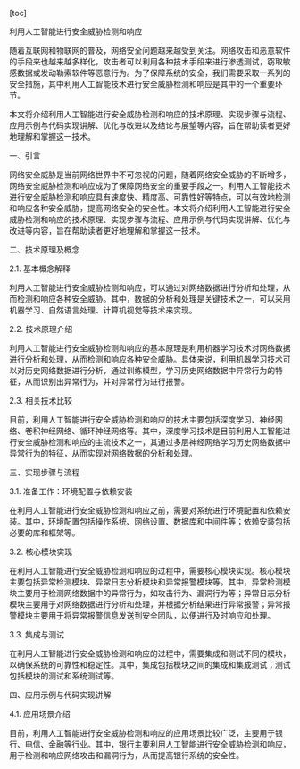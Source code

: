 
[toc]                    
                
                
利用人工智能进行安全威胁检测和响应

随着互联网和物联网的普及，网络安全问题越来越受到关注。网络攻击和恶意软件的手段来也越来越多样化，攻击者可以利用各种技术手段来进行渗透测试，窃取敏感数据或发动勒索软件等恶意行为。为了保障系统的安全，我们需要采取一系列的安全措施，其中利用人工智能技术进行安全威胁检测和响应是其中的一个重要环节。

本文将介绍利用人工智能进行安全威胁检测和响应的技术原理、实现步骤与流程、应用示例与代码实现讲解、优化与改进以及结论与展望等内容，旨在帮助读者更好地理解和掌握这一技术。

一、引言

网络安全威胁是当前网络世界中不可忽视的问题，随着网络安全威胁的不断增多，网络安全威胁检测和响应成为了保障网络安全的重要手段之一。利用人工智能技术进行安全威胁检测和响应具有速度快、精度高、可靠性好等特点，可以有效地检测和响应各种安全威胁，提高网络安全的安全性。本文将介绍利用人工智能进行安全威胁检测和响应的技术原理、实现步骤与流程、应用示例与代码实现讲解、优化与改进等内容，旨在帮助读者更好地理解和掌握这一技术。

二、技术原理及概念

2.1. 基本概念解释

利用人工智能进行安全威胁检测和响应，可以通过对网络数据进行分析和处理，从而检测和响应各种安全威胁。其中，数据的分析和处理是关键技术之一，可以采用机器学习、自然语言处理、计算机视觉等技术来实现。

2.2. 技术原理介绍

利用人工智能进行安全威胁检测和响应的基本原理是利用机器学习技术对网络数据进行分析和处理，从而检测和响应各种安全威胁。具体来说，利用机器学习技术可以对历史网络数据进行分析，通过训练模型，学习历史网络数据中异常行为的特征，从而识别出异常行为，并对异常行为进行报警。

2.3. 相关技术比较

目前，利用人工智能进行安全威胁检测和响应的技术主要包括深度学习、神经网络、卷积神经网络、循环神经网络等。其中，深度学习技术是目前利用人工智能进行安全威胁检测和响应的主流技术之一，其通过多层神经网络学习历史网络数据中异常行为的特征，从而实现对网络数据的分析和处理。

三、实现步骤与流程

3.1. 准备工作：环境配置与依赖安装

在利用人工智能进行安全威胁检测和响应之前，需要对系统进行环境配置和依赖安装。其中，环境配置包括操作系统、网络设置、数据库和中间件等；依赖安装包括必要的库和框架等。

3.2. 核心模块实现

在利用人工智能进行安全威胁检测和响应的过程中，需要核心模块实现。核心模块主要包括异常检测模块、异常日志分析模块和异常报警模块等。其中，异常检测模块主要用于检测网络数据中的异常行为，如攻击行为、漏洞行为等；异常日志分析模块主要用于对网络数据进行分析和处理，并根据分析结果进行异常报警；异常报警模块主要用于将异常报警信息发送到安全团队，以便进行及时响应和处理。

3.3. 集成与测试

在利用人工智能进行安全威胁检测和响应的过程中，需要集成和测试不同的模块，以确保系统的可靠性和稳定性。其中，集成包括模块之间的集成和集成测试；测试包括模块的测试和系统测试等。

四、应用示例与代码实现讲解

4.1. 应用场景介绍

目前，利用人工智能进行安全威胁检测和响应的应用场景比较广泛，主要用于银行、电信、金融等行业。其中，银行主要利用人工智能进行安全威胁检测和响应，用于检测和响应网络攻击和漏洞行为，从而提高银行系统的安全性。

